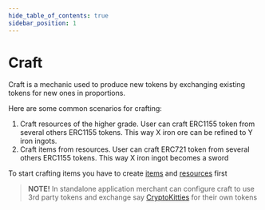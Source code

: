 ```yaml
---
hide_table_of_contents: true
sidebar_position: 1
---
```


# Craft

Craft is a mechanic used to produce new tokens by exchanging existing tokens for new ones in proportions.

Here are some common scenarios for crafting:

1. Craft resources of the higher grade. User can craft ERC1155 token from several others ERC1155 tokens. 
   This way X iron ore can be refined to Y iron ingots.
2. Craft items from resources. User can craft ERC721 token from several others ERC1155 tokens. 
   This way X iron ingot becomes a sword

To start crafting items you have to create [items](/admin/hierarchy/ERC721/template/) and [resources](/admin/hierarchy/ERC1155/template/) first

> **NOTE!** In standalone application merchant can configure craft to use 3rd party tokens and
> exchange say [CryptoKitties](https://www.cryptokitties.co/) for their own tokens
